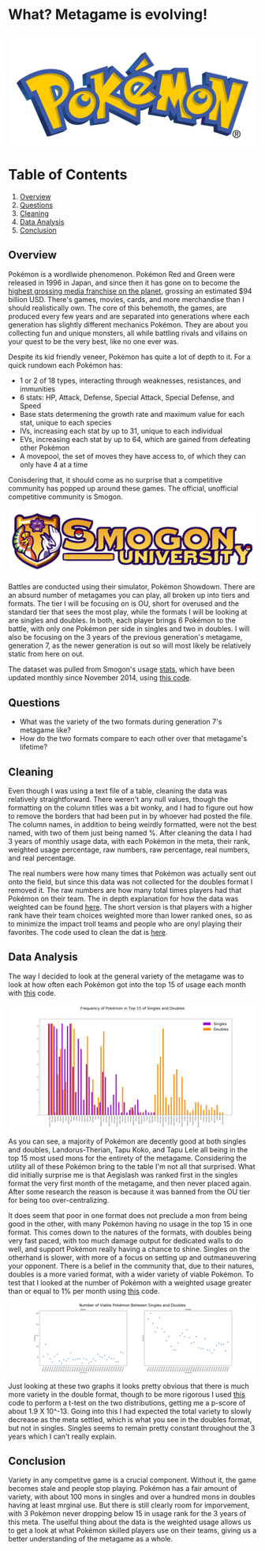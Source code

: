 # What? Metagame is evolving!

![Pokemon logo](/img/pokemon_logo.jpg)




# Table of Contents
1. [Overview](#overview)
2. [Questions](#questions)
3. [Cleaning](#cleaning)
4. [Data Analysis](#data-analysis)
5. [Conclusion](#conclusion)


## Overview
Pokémon is a wordlwide phenomenon. Pokémon Red and Green were released in 1996 in Japan, and since then it has gone on to become the [highest grossing media franchise on the planet](https://en.wikipedia.org/wiki/List_of_highest-grossing_media_franchises), grossing an estimated $94 billion USD. There's games, movies, cards, and more merchandise than I should realistically own. The core of this behemoth, the games, are produced every few years and are separated into generations where each generation has slightly different mechanics Pokémon. They are about you collecting fun and unique monsters, all while battling rivals and villains on your quest to be the very best, like no one ever was.

Despite its kid friendly veneer, Pokémon has quite a lot of depth to it. For a quick rundown each Pokémon has:
- 1 or 2 of 18 types, interacting through weaknesses, resistances, and immunities
- 6 stats: HP, Attack, Defense, Special Attack, Special Defense, and Speed
- Base stats determening the growth rate and maximum value for each stat, unique to each species
- IVs, increasing each stat by up to 31, unique to each individual
- EVs, increasing each stat by up to 64, which are gained from defeating other Pokémon
- A movepool, the set of moves they have access to, of which they can only have 4 at a time

Conisdering that, it should come as no surprise that a competitive community has popped up around these games. The official, unofficial competitive community is Smogon.

![Smogon logo](/img/smogon.png)

Battles are conducted using their simulator, Pokémon Showdown. There are an absurd number of metagames you can play, all broken up into tiers and formats. The tier I will be focusing on is OU, short for overused and the standard tier that sees the most play, while the formats I will be looking at are singles and doubles. In both, each player brings 6 Pokémon to the battle, with only one Pokémon per side in singles and two in doubles. I will also be focusing on the 3 years of the previous generation's metagame, generation 7, as the newer generation is out so will most likely be relatively static from here on out.

The dataset was pulled from Smogon's usage [stats](https://www.smogon.com/stats/), which have been updated monthly since November 2014, using [this code](src/get_data.py).


## Questions
- What was the variety of the two formats during generation 7's metagame like?
- How do the two formats compare to each other over that metagame's lifetime?


## Cleaning
Even though I was using a text file of a table, cleaning the data was relatively straightforward. There weren't any null values, though the formatting on the column titles was a bit wonky, and I had to figure out how to remove the borders that had been put in by whoever had posted the file. The column names, in addition to being weirdly formatted, were not the best named, with two of them just being named %. After cleaning the data I had 3 years of monthly usage data, with each Pokémon in the meta, their rank, weighted usage percentage, raw numbers, raw percentage, real numbers, and real percentage.

The real numbers were how many times that Pokémon was actually sent out onto the field, but since this data was not collected for the doubles format I removed it. The raw numbers are how many total times players had that Pokémon on their team. The in depth explanation for how the data was weighted can be found [here](https://www.smogon.com/forums/threads/weighted-stats-faq.3478570/). The short version is that players with a higher rank have their team choices weighted more than lower ranked ones, so as to minimize the impact troll teams and people who are onyl playing their favorites. The code used to clean the dat is [here](src/clean_data.py).


## Data Analysis
The way I decided to look at the general variety of the metagame was to look at how often each Pokémon got into the top 15 of usage each month with [this](frequency_plot.py) code.

![Top mons graph](img/frequency_top_15.png)

As you can see, a majority of Pokémon are decently good at both singles and doubles, Landorus-Therian, Tapu Koko, and Tapu Lele all being in the top 15 most used mons for the entirety of the metagame. Considering the utility all of these Pokémon bring to the table I'm not all that surprised. What did initially surprise me is that Aegislash was ranked first in the singles format the very first month of the metagame, and then never placed again. After some research the reason is because it was banned from the OU tier for being too over-centralizing.

It does seem that poor in one format does not preclude a mon from being good in the other, with many Pokémon having no usage in the top 15 in one format. This comes down to the natures of the formats, with doubles being very fast paced, with too much damage output for dedicated walls to do well, and support Pokémon really having a chance to shine. Singles on the otherhand is slower, with more of a focus on setting up and outmaneuvering your opponent. There is a belief in the community that, due to their natures, doubles is a more varied format, with a wider variety of viable Pokémon. To test that I looked at the number of Pokémon with a weighted usage greater than or equal to 1% per month using [this](src/variety_plot) code.

![Variety Graph](/img/singles_v_doubles.png)

Just looking at these two graphs it looks pretty obvious that there is much more variety in the double format, though to be more rigorous I used [this](src/stat_test.py) code to perform a t-test on the two distributions, getting me a p-score of about 1.9 X 10^-13. Going into this I had expected the total variety to slowly decrease as the meta settled, which is what you see in the doubles format, but not in singles. Singles seems to remain pretty constant throughout the 3 years which I can't really explain.


## Conclusion
Variety in any competitve game is a crucial component. Without it, the game becomes stale and people stop playing. Pokémon has a fair amount of variety, with about 100 mons in singles and over a hundred mons in doubles having at least mrginal use. But there is still clearly room for imporvement, with 3 Pokémon never dropping below 15 in usage rank for the 3 years of this meta. The uselful thing about the data is the weighted usage allows us to get a look at what Pokémon skilled players use on their teams, giving us a better understanding of the metagame as a whole.
